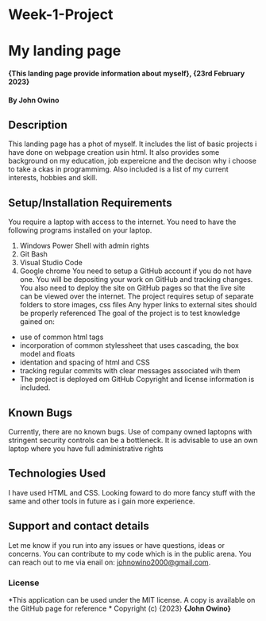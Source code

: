 # Week-1-Project
# My landing page
#### {This landing page provide information about myself}, {23rd February 2023}
#### By **John Owino**
## Description
This landing page has a phot of myself. It includes the list of basic projects i have done on webpage creation usin html. It also provides some background on my education, job expereicne and the decison why i choose to take a ckas in programmimg. Also included is a list of my current interests, hobbies and skill.
## Setup/Installation Requirements
You require a laptop with access to the internet. You need to have the following programs installed on your laptop.
1. Windows Power Shell with admin rights
2. Git Bash
3. Visual Studio Code
4. Google chrome
You need to setup a GitHub account if you do not have one. You will be depositing your work on GitHub and tracking changes.
You also need to deploy the site on GitHub pages so that the live site can be viewed over the internet.
The project requires setup of separate folders to store images, css files
Any hyper links to external sites should be properly referenced
The goal of the project is to test knowledge gained on:
* use of common html tags
* incorporation of common stylessheet that uses cascading, the box model and floats
* identation and spacing of html and CSS
* tracking regular commits with clear messages associated wih them
* The project is deployed om GitHub
Copyright and license information is included. 
## Known Bugs
Currently, there are no known bugs. Use of company owned laptopns with stringent security controls can be a bottleneck. It is advisable to use an own laptop where you have full administrative rights
## Technologies Used
I have used HTML and CSS. Looking foward to do more fancy stuff with the same and other tools in future as i gain more experience.
## Support and contact details
Let me know if you run into any issues or have questions, ideas or concerns. You can contribute to my code which is in the public arena. You can reach out to me via enail on: johnowino2000@gmail.com.
### License
*This application can be used under the MIT license. A copy is available on the GitHub page for reference *
Copyright (c) {2023} **{John Owino}**
